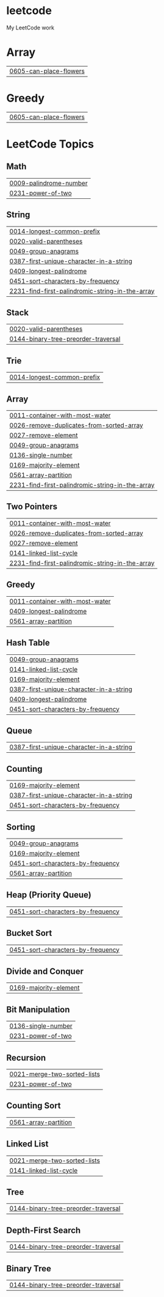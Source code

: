 # leetcode
My LeetCode work


# Array
|  |
| ------- |
| [0605-can-place-flowers](https://github.com/tah182/leetcode/tree/master/0605-can-place-flowers) |
# Greedy
|  |
| ------- |
| [0605-can-place-flowers](https://github.com/tah182/leetcode/tree/master/0605-can-place-flowers) |
<!---LeetCode Topics Start-->
# LeetCode Topics
## Math
|  |
| ------- |
| [0009-palindrome-number](https://github.com/tah182/leetcode/tree/master/0009-palindrome-number) |
| [0231-power-of-two](https://github.com/tah182/leetcode/tree/master/0231-power-of-two) |
## String
|  |
| ------- |
| [0014-longest-common-prefix](https://github.com/tah182/leetcode/tree/master/0014-longest-common-prefix) |
| [0020-valid-parentheses](https://github.com/tah182/leetcode/tree/master/0020-valid-parentheses) |
| [0049-group-anagrams](https://github.com/tah182/leetcode/tree/master/0049-group-anagrams) |
| [0387-first-unique-character-in-a-string](https://github.com/tah182/leetcode/tree/master/0387-first-unique-character-in-a-string) |
| [0409-longest-palindrome](https://github.com/tah182/leetcode/tree/master/0409-longest-palindrome) |
| [0451-sort-characters-by-frequency](https://github.com/tah182/leetcode/tree/master/0451-sort-characters-by-frequency) |
| [2231-find-first-palindromic-string-in-the-array](https://github.com/tah182/leetcode/tree/master/2231-find-first-palindromic-string-in-the-array) |
## Stack
|  |
| ------- |
| [0020-valid-parentheses](https://github.com/tah182/leetcode/tree/master/0020-valid-parentheses) |
| [0144-binary-tree-preorder-traversal](https://github.com/tah182/leetcode/tree/master/0144-binary-tree-preorder-traversal) |
## Trie
|  |
| ------- |
| [0014-longest-common-prefix](https://github.com/tah182/leetcode/tree/master/0014-longest-common-prefix) |
## Array
|  |
| ------- |
| [0011-container-with-most-water](https://github.com/tah182/leetcode/tree/master/0011-container-with-most-water) |
| [0026-remove-duplicates-from-sorted-array](https://github.com/tah182/leetcode/tree/master/0026-remove-duplicates-from-sorted-array) |
| [0027-remove-element](https://github.com/tah182/leetcode/tree/master/0027-remove-element) |
| [0049-group-anagrams](https://github.com/tah182/leetcode/tree/master/0049-group-anagrams) |
| [0136-single-number](https://github.com/tah182/leetcode/tree/master/0136-single-number) |
| [0169-majority-element](https://github.com/tah182/leetcode/tree/master/0169-majority-element) |
| [0561-array-partition](https://github.com/tah182/leetcode/tree/master/0561-array-partition) |
| [2231-find-first-palindromic-string-in-the-array](https://github.com/tah182/leetcode/tree/master/2231-find-first-palindromic-string-in-the-array) |
## Two Pointers
|  |
| ------- |
| [0011-container-with-most-water](https://github.com/tah182/leetcode/tree/master/0011-container-with-most-water) |
| [0026-remove-duplicates-from-sorted-array](https://github.com/tah182/leetcode/tree/master/0026-remove-duplicates-from-sorted-array) |
| [0027-remove-element](https://github.com/tah182/leetcode/tree/master/0027-remove-element) |
| [0141-linked-list-cycle](https://github.com/tah182/leetcode/tree/master/0141-linked-list-cycle) |
| [2231-find-first-palindromic-string-in-the-array](https://github.com/tah182/leetcode/tree/master/2231-find-first-palindromic-string-in-the-array) |
## Greedy
|  |
| ------- |
| [0011-container-with-most-water](https://github.com/tah182/leetcode/tree/master/0011-container-with-most-water) |
| [0409-longest-palindrome](https://github.com/tah182/leetcode/tree/master/0409-longest-palindrome) |
| [0561-array-partition](https://github.com/tah182/leetcode/tree/master/0561-array-partition) |
## Hash Table
|  |
| ------- |
| [0049-group-anagrams](https://github.com/tah182/leetcode/tree/master/0049-group-anagrams) |
| [0141-linked-list-cycle](https://github.com/tah182/leetcode/tree/master/0141-linked-list-cycle) |
| [0169-majority-element](https://github.com/tah182/leetcode/tree/master/0169-majority-element) |
| [0387-first-unique-character-in-a-string](https://github.com/tah182/leetcode/tree/master/0387-first-unique-character-in-a-string) |
| [0409-longest-palindrome](https://github.com/tah182/leetcode/tree/master/0409-longest-palindrome) |
| [0451-sort-characters-by-frequency](https://github.com/tah182/leetcode/tree/master/0451-sort-characters-by-frequency) |
## Queue
|  |
| ------- |
| [0387-first-unique-character-in-a-string](https://github.com/tah182/leetcode/tree/master/0387-first-unique-character-in-a-string) |
## Counting
|  |
| ------- |
| [0169-majority-element](https://github.com/tah182/leetcode/tree/master/0169-majority-element) |
| [0387-first-unique-character-in-a-string](https://github.com/tah182/leetcode/tree/master/0387-first-unique-character-in-a-string) |
| [0451-sort-characters-by-frequency](https://github.com/tah182/leetcode/tree/master/0451-sort-characters-by-frequency) |
## Sorting
|  |
| ------- |
| [0049-group-anagrams](https://github.com/tah182/leetcode/tree/master/0049-group-anagrams) |
| [0169-majority-element](https://github.com/tah182/leetcode/tree/master/0169-majority-element) |
| [0451-sort-characters-by-frequency](https://github.com/tah182/leetcode/tree/master/0451-sort-characters-by-frequency) |
| [0561-array-partition](https://github.com/tah182/leetcode/tree/master/0561-array-partition) |
## Heap (Priority Queue)
|  |
| ------- |
| [0451-sort-characters-by-frequency](https://github.com/tah182/leetcode/tree/master/0451-sort-characters-by-frequency) |
## Bucket Sort
|  |
| ------- |
| [0451-sort-characters-by-frequency](https://github.com/tah182/leetcode/tree/master/0451-sort-characters-by-frequency) |
## Divide and Conquer
|  |
| ------- |
| [0169-majority-element](https://github.com/tah182/leetcode/tree/master/0169-majority-element) |
## Bit Manipulation
|  |
| ------- |
| [0136-single-number](https://github.com/tah182/leetcode/tree/master/0136-single-number) |
| [0231-power-of-two](https://github.com/tah182/leetcode/tree/master/0231-power-of-two) |
## Recursion
|  |
| ------- |
| [0021-merge-two-sorted-lists](https://github.com/tah182/leetcode/tree/master/0021-merge-two-sorted-lists) |
| [0231-power-of-two](https://github.com/tah182/leetcode/tree/master/0231-power-of-two) |
## Counting Sort
|  |
| ------- |
| [0561-array-partition](https://github.com/tah182/leetcode/tree/master/0561-array-partition) |
## Linked List
|  |
| ------- |
| [0021-merge-two-sorted-lists](https://github.com/tah182/leetcode/tree/master/0021-merge-two-sorted-lists) |
| [0141-linked-list-cycle](https://github.com/tah182/leetcode/tree/master/0141-linked-list-cycle) |
## Tree
|  |
| ------- |
| [0144-binary-tree-preorder-traversal](https://github.com/tah182/leetcode/tree/master/0144-binary-tree-preorder-traversal) |
## Depth-First Search
|  |
| ------- |
| [0144-binary-tree-preorder-traversal](https://github.com/tah182/leetcode/tree/master/0144-binary-tree-preorder-traversal) |
## Binary Tree
|  |
| ------- |
| [0144-binary-tree-preorder-traversal](https://github.com/tah182/leetcode/tree/master/0144-binary-tree-preorder-traversal) |
<!---LeetCode Topics End-->